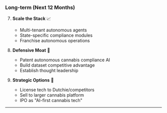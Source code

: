 ### Long-term (Next 12 Months)

7. **Scale the Stack** 📈
   - Multi-tenant autonomous agents
   - State-specific compliance modules
   - Franchise autonomous operations

8. **Defensive Moat** 🏰
   - Patent autonomous cannabis compliance AI
   - Build dataset competitive advantage
   - Establish thought leadership

9. **Strategic Options** 💼
   - License tech to Dutchie/competitors
   - Sell to larger cannabis platform
   - IPO as "AI-first cannabis tech"

---
